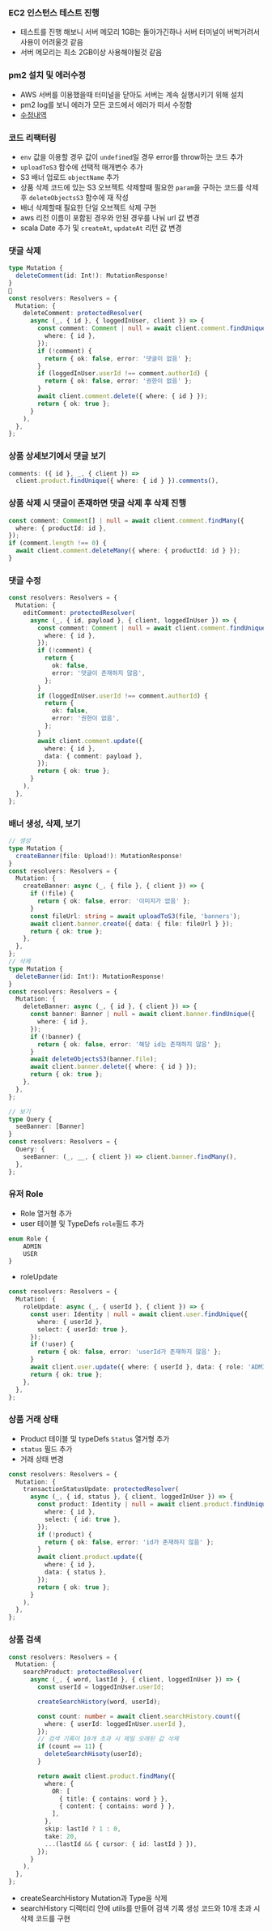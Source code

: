 ### EC2 인스턴스 테스트 진행
- 테스트를 진행 해보니 서버 메모리 1GB는 돌아가긴하나 서버 터미널이 버벅거려서 사용이 어려울것 같음
- 서버 메모리는 최소 2GB이상 사용해야될것 같음

### pm2 설치 및 에러수정
- AWS 서버를 이용했을때 터미널을 닫아도 서버는 계속 실행시키기 위해 설치
- pm2 log를 보니 에러가 모든 코드에서 에러가 떠서 수정함
- [수정내역](https://github.com/seongho-joo/majgo_server/commit/c8d0406cb5946735f157df51d506615df790c8bd)

### 코드 리팩터링
- `env` 값을 이용할 경우 값이 `undefined`일 경우 error를 throw하는 코드 추가
- `uploadToS3` 함수에 선택적 매개변수 추가
- S3 배너 업로드 `objectName` 추가
- 상품 삭제 코드에 있는 S3 오브젝트 삭제할때 필요한 `param`을 구하는 코드를 삭제 후 `deleteObjectsS3` 함수에 재 작성
- 배너 삭제할때 필요한 단일 오브젝트 삭제 구현
- aws 리전 이름이 포함된 경우와 안된 경우를 나눠 url 값 변경
- scala Date 추가 및 `createAt`,  `updateAt` 리턴 값 변경

### 댓글 삭제
```ts
type Mutation {
  deleteComment(id: Int!): MutationResponse!
}

const resolvers: Resolvers = {
  Mutation: {
    deleteComment: protectedResolver(
      async (_, { id }, { loggedInUser, client }) => {
        const comment: Comment | null = await client.comment.findUnique({
          where: { id },
        });
        if (!comment) {
          return { ok: false, error: '댓글이 없음' };
        }
        if (loggedInUser.userId !== comment.authorId) {
          return { ok: false, error: '권한이 없음' };
        }
        await client.comment.delete({ where: { id } });
        return { ok: true };
      }
    ),
  },
};
```

### 상품 상세보기에서 댓글 보기
```ts
comments: ({ id }, _, { client }) =>
  client.product.findUnique({ where: { id } }).comments(),
```

### 상품 삭제 시 댓글이 존재하면 댓글 삭제 후 삭제 진행
```ts
const comment: Comment[] | null = await client.comment.findMany({
  where: { productId: id },
});
if (comment.length !== 0) {
  await client.comment.deleteMany({ where: { productId: id } });
}
```

### 댓글 수정
```ts
const resolvers: Resolvers = {
  Mutation: {
    editComment: protectedResolver(
      async (_, { id, payload }, { client, loggedInUser }) => {
        const comment: Comment | null = await client.comment.findUnique({
          where: { id },
        });
        if (!comment) {
          return {
            ok: false,
            error: '댓글이 존재하지 않음',
          };
        }
        if (loggedInUser.userId !== comment.authorId) {
          return {
            ok: false,
            error: '권한이 없음',
          };
        }
        await client.comment.update({
          where: { id },
          data: { comment: payload },
        });
        return { ok: true };
      }
    ),
  },
};
```

### 배너 생성, 삭제, 보기
```ts
// 생성
type Mutation {
  createBanner(file: Upload!): MutationResponse!
}
const resolvers: Resolvers = {
  Mutation: {
    createBanner: async (_, { file }, { client }) => {
      if (!file) {
        return { ok: false, error: '이미지가 없음' };
      }
      const fileUrl: string = await uploadToS3(file, 'banners');
      await client.banner.create({ data: { file: fileUrl } });
      return { ok: true };
    },
  },
};
// 삭제
type Mutation {
  deleteBanner(id: Int!): MutationResponse!
}
const resolvers: Resolvers = {
  Mutation: {
    deleteBanner: async (_, { id }, { client }) => {
      const banner: Banner | null = await client.banner.findUnique({
        where: { id },
      });
      if (!banner) {
        return { ok: false, error: '해당 id는 존재하지 않음' };
      }
      await deleteObjectsS3(banner.file);
      await client.banner.delete({ where: { id } });
      return { ok: true };
    },
  },
};

// 보기
type Query {
  seeBanner: [Banner]
}
const resolvers: Resolvers = {
  Query: {
    seeBanner: (_, __, { client }) => client.banner.findMany(),
  },
};
```

### 유저 Role
- Role 열거형 추가
- user 테이블 및 TypeDefs `role`필드 추가
```ts
enum Role {
    ADMIN
    USER
}
```
- roleUpdate
```ts
const resolvers: Resolvers = {
  Mutation: {
    roleUpdate: async (_, { userId }, { client }) => {
      const user: Identity | null = await client.user.findUnique({
        where: { userId },
        select: { userId: true },
      });
      if (!user) {
        return { ok: false, error: 'userId가 존재하지 않음' };
      }
      await client.user.update({ where: { userId }, data: { role: 'ADMIN' } });
      return { ok: true };
    },
  },
};
```

### 상품 거래 상태
- Product 테이블 및 typeDefs `Status` 열거형 추가 
- `status` 필드 추가
- 거래 상태 변경
```ts
const resolvers: Resolvers = {
  Mutation: {
    transactionStatusUpdate: protectedResolver(
      async (_, { id, status }, { client, loggedInUser }) => {
        const product: Identity | null = await client.product.findUnique({
          where: { id },
          select: { id: true },
        });
        if (!product) {
          return { ok: false, error: 'id가 존재하지 않음' };
        }
        await client.product.update({
          where: { id },
          data: { status },
        });
        return { ok: true };
      }
    ),
  },
};
```

### 상품 검색
```ts
const resolvers: Resolvers = {
  Mutation: {
    searchProduct: protectedResolver(
      async (_, { word, lastId }, { client, loggedInUser }) => {
        const userId = loggedInUser.userId;

        createSearchHistory(word, userId);

        const count: number = await client.searchHistory.count({
          where: { userId: loggedInUser.userId },
        });
        // 검색 기록이 10개 초과 시 제일 오래된 값 삭제
        if (count == 11) {
          deleteSearchHisoty(userId);
        }

        return await client.product.findMany({
          where: {
            OR: [
              { title: { contains: word } },
              { content: { contains: word } },
            ],
          },
          skip: lastId ? 1 : 0,
          take: 20,
          ...(lastId && { cursor: { id: lastId } }),
        });
      }
    ),
  },
};
```
- createSearchHistory Mutation과 Type을 삭제
- searchHistory 디렉터리 안에 utils를 만들어 검색 기록 생성 코드와 10개 초과 시 삭제 코드를 구현